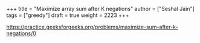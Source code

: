 +++
title = "Maximize array sum after K negations"
author = ["Seshal Jain"]
tags = ["greedy"]
draft = true
weight = 2223
+++

<https://practice.geeksforgeeks.org/problems/maximize-sum-after-k-negations/0>
